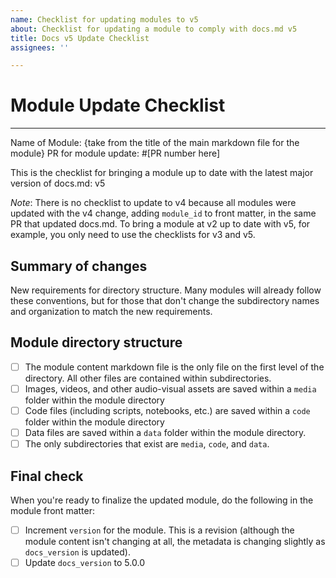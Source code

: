 ```yaml
---
name: Checklist for updating modules to v5
about: Checklist for updating a module to comply with docs.md v5
title: Docs v5 Update Checklist
assignees: ''

---
```


# Module Update Checklist
----
Name of Module: {take from the title of the main markdown file for the module}
PR for module update: #[PR number here]

This is the checklist for bringing a module up to date with the latest major version of docs.md: v5

*Note*: There is no checklist to update to v4 because all modules were updated with the v4 change, adding `module_id` to front matter, in the same PR that updated docs.md.
To bring a module at v2 up to date with v5, for example, you only need to use the checklists for v3 and v5. 

## Summary of changes

New requirements for directory structure. 
Many modules will already follow these conventions, but for those that don't change the subdirectory names and organization to match the new requirements.

## Module directory structure 

* [ ] The module content markdown file is the only file on the first level of the directory. All other files are contained within subdirectories.
* [ ] Images, videos, and other audio-visual assets are saved within a `media` folder within the module directory
* [ ] Code files (including scripts, notebooks, etc.) are saved within a `code` folder within the module directory
* [ ] Data files are saved within a `data` folder within the module directory. 
* [ ] The only subdirectories that exist are `media`, `code`, and `data`.

## Final check

When you're ready to finalize the updated module, do the following in the module front matter:

* [ ] Increment `version` for the module. This is a revision (although the module content isn't changing at all, the metadata is changing slightly as `docs_version` is updated). 
* [ ] Update `docs_version` to 5.0.0
